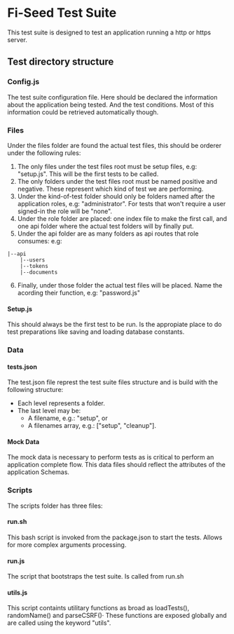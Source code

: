 # Fi-Seed Test Suite
This test suite is designed to test an application running a http or https server.

## Test directory structure

### Config.js
The test suite configuration file. Here should be declared the information about the application being tested. And the test conditions. Most of this information could be retrieved automatically though.

### Files
Under the files folder are found the actual test files, this should be orderer under the following rules: 
  1. The only files under the test files root must be setup files, e.g: "setup.js". This will be the first tests to be called.
  2. The only folders under the test files root must be named positive and negative. These represent which kind of test we are performing.
  3. Under the kind-of-test folder should only be folders named after the application roles, e.g: "administrator". For tests that won't require a user signed-in the role will be "none". 
  4. Under the role folder are placed: one index file to make the first call, and one api folder where the actual test folders will by finally put. 
  5. Under the api folder are as many folders as api routes that role consumes: e.g:
  ```
  |--api
      |--users
      |--tokens
      |--documents
  ```
  6. Finally, under those folder the actual test files will be placed. Name the acording their function, e.g: "password.js"

#### Setup.js
This should always be the first test to be run. Is the appropiate place to do test preparations like saving and loading database constants.


### Data

#### tests.json
 The test.json file represt the test suite files structure and is build with the following structure: 
   - Each level represents a folder.
   - The last level may be: 
     - A filename, e.g.: "setup", or
     - A filenames array, e.g.: ["setup", "cleanup"]. 

#### Mock Data
The mock data is necessary to perform tests as is critical to perform an application complete flow. 
This data files should reflect the attributes of the application Schemas. 

### Scripts
The scripts folder has three files: 
 
#### run.sh 
This bash script is invoked from the package.json to start the tests. Allows for more complex arguments processing.

#### run.js 
The script that bootstraps the test suite. Is called from run.sh

#### utils.js 
This script containts utilitary functions as broad as loadTests(), randomName() and parseCSRF()· These functions are exposed globally and are called using the keyword "utils".
